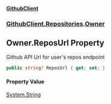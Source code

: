 #### [GithubClient](index.md 'index')
### [GithubClient.Repositories](GithubClient.Repositories.md 'GithubClient.Repositories').[Owner](GithubClient.Repositories.Owner.md 'GithubClient.Repositories.Owner')

## Owner.ReposUrl Property

Github API Url for user's repos endpoint

```csharp
public string? ReposUrl { get; set; }
```

#### Property Value
[System.String](https://docs.microsoft.com/en-us/dotnet/api/System.String 'System.String')